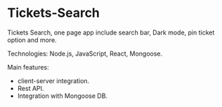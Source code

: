 # Tickets-Search
Tickets Search, one page app include search bar, Dark mode, pin ticket option and more.

Technologies:
Node.js, JavaScript, React, Mongoose.

Main features:
* client-server integration.
* Rest API.
* Integration with Mongoose DB.
